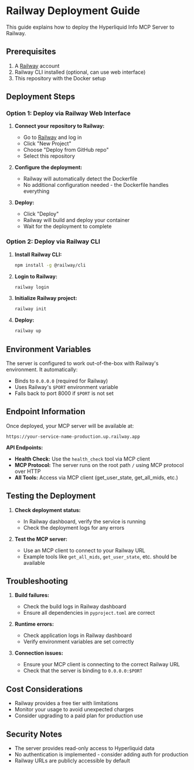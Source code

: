 # Railway Deployment Guide

This guide explains how to deploy the Hyperliquid Info MCP Server to Railway.

## Prerequisites

1. A [Railway](https://railway.app/) account
2. Railway CLI installed (optional, can use web interface)
3. This repository with the Docker setup

## Deployment Steps

### Option 1: Deploy via Railway Web Interface

1. **Connect your repository to Railway:**
   - Go to [Railway](https://railway.app/) and log in
   - Click "New Project"
   - Choose "Deploy from GitHub repo"
   - Select this repository

2. **Configure the deployment:**
   - Railway will automatically detect the Dockerfile
   - No additional configuration needed - the Dockerfile handles everything

3. **Deploy:**
   - Click "Deploy"
   - Railway will build and deploy your container
   - Wait for the deployment to complete

### Option 2: Deploy via Railway CLI

1. **Install Railway CLI:**
   ```bash
   npm install -g @railway/cli
   ```

2. **Login to Railway:**
   ```bash
   railway login
   ```

3. **Initialize Railway project:**
   ```bash
   railway init
   ```

4. **Deploy:**
   ```bash
   railway up
   ```

## Environment Variables

The server is configured to work out-of-the-box with Railway's environment. It automatically:
- Binds to `0.0.0.0` (required for Railway)
- Uses Railway's `$PORT` environment variable
- Falls back to port 8000 if `$PORT` is not set

## Endpoint Information

Once deployed, your MCP server will be available at:
```
https://your-service-name-production.up.railway.app
```

**API Endpoints:**
- **Health Check:** Use the `health_check` tool via MCP client
- **MCP Protocol:** The server runs on the root path `/` using MCP protocol over HTTP
- **All Tools:** Access via MCP client (get_user_state, get_all_mids, etc.)

## Testing the Deployment

1. **Check deployment status:**
   - In Railway dashboard, verify the service is running
   - Check the deployment logs for any errors

2. **Test the MCP server:**
   - Use an MCP client to connect to your Railway URL
   - Example tools like `get_all_mids`, `get_user_state`, etc. should be available

## Troubleshooting

1. **Build failures:**
   - Check the build logs in Railway dashboard
   - Ensure all dependencies in `pyproject.toml` are correct

2. **Runtime errors:**
   - Check application logs in Railway dashboard
   - Verify environment variables are set correctly

3. **Connection issues:**
   - Ensure your MCP client is connecting to the correct Railway URL
   - Check that the server is binding to `0.0.0.0:$PORT`

## Cost Considerations

- Railway provides a free tier with limitations
- Monitor your usage to avoid unexpected charges
- Consider upgrading to a paid plan for production use

## Security Notes

- The server provides read-only access to Hyperliquid data
- No authentication is implemented - consider adding auth for production
- Railway URLs are publicly accessible by default